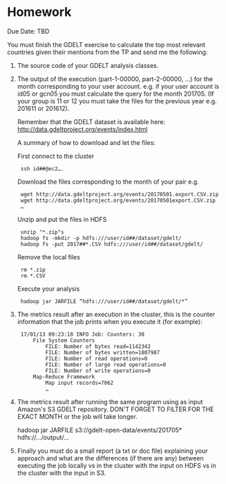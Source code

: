 Homework
========

Due Date: TBD

You must finish the GDELT exercise to calculate the top most relevant countries given their mentions from the TP and send me the following:

1. The source code of your GDELT analysis classes.

2. The output of the execution (part-1-00000, part-2-00000, ...) for the month corresponding to your user account. e.g. if your user account is id05 or gcn05 you must calculate the query for the month 201705. (If your group is 11 or 12 you must take the files for the previous year e.g. 201611 or 201612).

    Remember that the GDELT dataset is available here:
    http://data.gdeltproject.org/events/index.html

    A summary of how to download and let the files:

    First connect to the cluster

	    ssh id##@ec2….

    Download the files corresponding to the month of your pair e.g. 

        wget http://data.gdeltproject.org/events/20170501.export.CSV.zip
        wget http://data.gdeltproject.org/events/20170501export.CSV.zip
        …

    Unzip and put the files in HDFS

        unzip "*.zip"s
        hadoop fs -mkdir -p hdfs:///user/id##/dataset/gdelt/
        hadoop fs -put 2017##*.CSV hdfs:///user/id##/dataset/gdelt/

    Remove the local files

        rm *.zip
        rm *.CSV

    Execute your analysis

    	hadoop jar JARFILE “hdfs:///user/id##/dataset/gdelt/*”

3. The metrics result after an execution in the cluster, this is the counter information that the job prints when you execute it (for example):

        17/01/13 09:23:18 INFO Job: Counters: 30
            File System Counters
                FILE: Number of bytes read=1142342
                FILE: Number of bytes written=1807987
                FILE: Number of read operations=0
                FILE: Number of large read operations=0
                FILE: Number of write operations=0
            Map-Reduce Framework
                Map input records=7062
                …

4. The metrics result after running the same program using as input Amazon's S3 GDELT repository. DON'T FORGET TO FILTER FOR THE EXACT MONTH or the job will take longer.

    hadoop jar JARFILE s3://gdelt-open-data/events/201705* hdfs://.../output/...

5. Finally you must do a small report (a txt or doc file) explaining your approach and what are the differences (if there are any) between executing the job locally vs in the cluster with the input on HDFS vs in the cluster with the input in S3.
